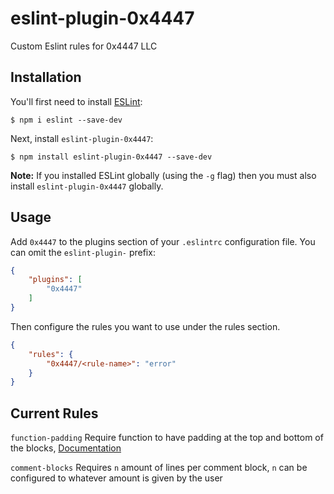 # eslint-plugin-0x4447

Custom Eslint rules for 0x4447 LLC

## Installation

You'll first need to install [ESLint](http://eslint.org):

```
$ npm i eslint --save-dev
```

Next, install `eslint-plugin-0x4447`:

```
$ npm install eslint-plugin-0x4447 --save-dev
```

**Note:** If you installed ESLint globally (using the `-g` flag) then you must also install `eslint-plugin-0x4447` globally.

## Usage

Add `0x4447` to the plugins section of your `.eslintrc` configuration file. You can omit the `eslint-plugin-` prefix:

```json
{
    "plugins": [
        "0x4447"
    ]
}
```


Then configure the rules you want to use under the rules section.

```json
{
    "rules": {
        "0x4447/<rule-name>": "error"
    }
}
```
## Current Rules

`function-padding` Require function to have padding at the top and bottom of the blocks, [Documentation](https://github.com/0x4447/0x4447-Plugin-ESLint-Function-Padding/blob/master/docs/rules/function-padding.md)

`comment-blocks` Requires `n` amount of lines per comment block, `n` can be configured to whatever amount is given by the user
